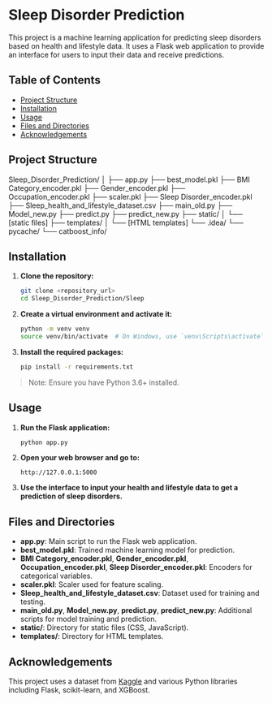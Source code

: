 # Sleep Disorder Prediction

This project is a machine learning application for predicting sleep disorders based on health and lifestyle data. It uses a Flask web application to provide an interface for users to input their data and receive predictions.

## Table of Contents
- [Project Structure](#project-structure)
- [Installation](#installation)
- [Usage](#usage)
- [Files and Directories](#files-and-directories)
- [Acknowledgements](#acknowledgements)

## Project Structure
Sleep_Disorder_Prediction/
│
├── app.py
├── best_model.pkl
├── BMI Category_encoder.pkl
├── Gender_encoder.pkl
├── Occupation_encoder.pkl
├── scaler.pkl
├── Sleep Disorder_encoder.pkl
├── Sleep_health_and_lifestyle_dataset.csv
├── main_old.py
├── Model_new.py
├── predict.py
├── predict_new.py
├── static/
│ └── [static files]
├── templates/
│ └── [HTML templates]
└── .idea/
└── pycache/
└── catboost_info/



## Installation

1. **Clone the repository:**
    ```bash
    git clone <repository_url>
    cd Sleep_Disorder_Prediction/Sleep
    ```

2. **Create a virtual environment and activate it:**
    ```bash
    python -m venv venv
    source venv/bin/activate  # On Windows, use `venv\Scripts\activate`
    ```

3. **Install the required packages:**
    ```bash
    pip install -r requirements.txt
    ```

> Note: Ensure you have Python 3.6+ installed.

## Usage

1. **Run the Flask application:**
    ```bash
    python app.py
    ```

2. **Open your web browser and go to:**
    ```
    http://127.0.0.1:5000
    ```

3. **Use the interface to input your health and lifestyle data to get a prediction of sleep disorders.**

## Files and Directories

- **app.py**: Main script to run the Flask web application.
- **best_model.pkl**: Trained machine learning model for prediction.
- **BMI Category_encoder.pkl**, **Gender_encoder.pkl**, **Occupation_encoder.pkl**, **Sleep Disorder_encoder.pkl**: Encoders for categorical variables.
- **scaler.pkl**: Scaler used for feature scaling.
- **Sleep_health_and_lifestyle_dataset.csv**: Dataset used for training and testing.
- **main_old.py**, **Model_new.py**, **predict.py**, **predict_new.py**: Additional scripts for model training and prediction.
- **static/**: Directory for static files (CSS, JavaScript).
- **templates/**: Directory for HTML templates.

## Acknowledgements

This project uses a dataset from [Kaggle](https://www.kaggle.com/) and various Python libraries including Flask, scikit-learn, and XGBoost.
